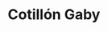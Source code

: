 ---
title: "Cotillón Gaby"
url: /ciudad-autonoma-de-buenos-aires/cotillon-gaby/
shop: Partyzubehör
---